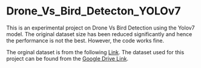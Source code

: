# Drone_Vs_Bird_Detecton_YOLOv7

This is an experimental project on Drone Vs Bird Detection using the Yolov7 model. The original dataset size has been reduced significantly and hence the performance is not the best. However, the code works fine.

The orginal dataset is from the following [Link](https://data.mendeley.com/datasets/6ghdz52pd7/5).
The dataset used for this project can be found from the [Google Drive Link](https://drive.google.com/drive/folders/1KkQ2OHRIsKDHpCxmsWzBb7ilyF5GMHAa?usp=sharing). 
